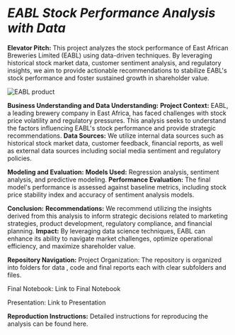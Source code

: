 # ***EABL Stock Performance Analysis with Data***
**Elevator Pitch:**
This project analyzes the stock performance of East African Breweries Limited (EABL) using data-driven techniques. By leveraging historical stock market data, customer sentiment analysis, and regulatory insights, we aim to provide actionable recommendations to stabilize EABL's stock performance and foster sustained growth in shareholder value.

![EABL product](/EABL-Stock-Performance-Analysis-with-Data/Docs/Image/samuel-svec-QyY71vg_5Pc-unsplash.jpg)

**Business Understanding and Data Understanding:**
**Project Context:** EABL, a leading brewery company in East Africa, has faced challenges with stock price volatility and regulatory pressures. This analysis seeks to understand the factors influencing EABL's stock performance and provide strategic recommendations.
**Data Sources:** We utilize internal data sources such as historical stock market data, customer feedback, financial reports, as well as external data sources including social media sentiment and regulatory policies.

**Modeling and Evaluation:**
**Models Used:** Regression analysis, sentiment analysis, and predictive modeling.
**Performance Evaluation:** The final model's performance is assessed against baseline metrics, including stock price stability index and accuracy of sentiment analysis models.

**Conclusion:**
**Recommendations:** We recommend utilizing the insights derived from this analysis to inform strategic decisions related to marketing strategies, product development, regulatory compliance, and financial planning.
**Impact:** By leveraging data science techniques, EABL can enhance its ability to navigate market challenges, optimize operational efficiency, and maximize shareholder value.

**Repository Navigation:**
Project Organization: The repository is organized into folders for data , code and final reports each with clear subfolders and files.

Final Notebook: Link to Final Notebook

Presentation: Link to Presentation

**Reproduction Instructions:** Detailed instructions for reproducing the analysis can be found here.

